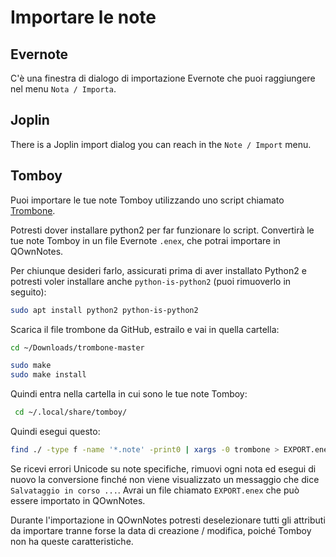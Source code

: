 # Importare le note

## Evernote

C'è una finestra di dialogo di importazione Evernote che puoi raggiungere nel menu `Nota / Importa`.

## Joplin

There is a Joplin import dialog you can reach in the `Note / Import` menu.

## Tomboy

Puoi importare le tue note Tomboy utilizzando uno script chiamato [Trombone](https://github.com/samba/trombone).

Potresti dover installare python2 per far funzionare lo script. Convertirà le tue note Tomboy in un file Evernote `.enex`, che potrai importare in QOwnNotes.

Per chiunque desideri farlo, assicurati prima di aver installato Python2 e potresti voler installare anche `python-is-python2` (puoi rimuoverlo in seguito):

```bash
sudo apt install python2 python-is-python2
```

Scarica il file trombone da GitHub, estrailo e vai in quella cartella:

```bash
cd ~/Downloads/trombone-master

sudo make
sudo make install
```

Quindi entra nella cartella in cui sono le tue note Tomboy:

```bash
 cd ~/.local/share/tomboy/
```

Quindi esegui questo:

```bash
find ./ -type f -name '*.note' -print0 | xargs -0 trombone > EXPORT.enex
```

Se ricevi errori Unicode su note specifiche, rimuovi ogni nota ed esegui di nuovo la conversione finché non viene visualizzato un messaggio che dice `Salvataggio in corso ...`. Avrai un file chiamato `EXPORT.enex` che può essere importato in QOwnNotes.

Durante l'importazione in QOwnNotes potresti deselezionare tutti gli attributi da importare tranne forse la data di creazione / modifica, poiché Tomboy non ha queste caratteristiche.
